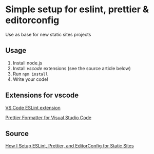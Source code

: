 # Simple setup for eslint, prettier & editorconfig

Use as base for new static sites projects

## Usage

1. Install node.js
2. Install _vscode_ extensions (see the source article below)
3. Run `npm install`
4. Write your code!

## Extensions for vscode

[VS Code ESLint extension](https://marketplace.visualstudio.com/items?itemName=dbaeumer.vscode-eslint)

[Prettier Formatter for Visual Studio Code](https://marketplace.visualstudio.com/items?itemName=esbenp.prettier-vscode)

## Source

[How I Setup ESLint, Prettier, and EditorConfig for Static Sites](https://dev.to/npranto/how-i-setup-eslint-prettier-and-editorconfig-for-static-sites-33ep)
